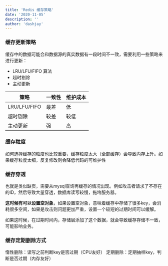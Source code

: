 ```yaml
---
title: 'Redis 缓存策略'
date: '2020-11-05'
description: ''
author: 'dashjay'
---
```


### 缓存更新策略

缓存中的数据可能会和数据源的真实数据有一段时间不一致，需要利用一些策略来进行更新：

- LRU/LFU/FIFO 算法
- 超时剔除
- 主动更新

|策略|一致性|维护成本|
|----|----|--------|
|LRU/LFU/FIFO| 最差|低|
|超时剔除|较差|较低|
|主动更新|强|高|

### 缓存粒度

如何选择缓存的粒度也比较重要，缓存粒度太大（全部缓存）会导致内存上升。如果缓存粒度太细，反复修改则会降低代码的可维护性

### 缓存穿透

也就是类似缺页，需要从mysql查询再缓存的情况出现。例如攻击者请求了不存在的ID，然后导致大量穿透，数据库读写较慢，拖垮服务器。

**这时候有可以设置空对象**，如果设置空对象，意味着缓存中存储了很多key，会消耗很多空间，如果是攻击则问题更加严重，设置一个较短的过期时间可以缓解。

如果这时候，在过期时间内，存储层添加了这个数据，就会导致缓存存储不一致，可能影响业务。

### 缓存定期删除方式

惰性删除：读写之前判断key是否过期（CPU友好）
定期删除：定期抽样key，判断是否过期（内存友好）
